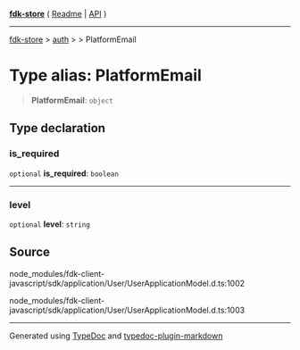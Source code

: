 [**fdk-store**](../../../README.md) ( [Readme](../../../README.md) \| [API](../../../API.md) )

---

[fdk-store](../../../API.md) > [auth](../../README.md) > [<internal>](../README.md) > PlatformEmail

# Type alias: PlatformEmail

> **PlatformEmail**: `object`

## Type declaration

### is_required

`optional` **is_required**: `boolean`

---

### level

`optional` **level**: `string`

## Source

node_modules/fdk-client-javascript/sdk/application/User/UserApplicationModel.d.ts:1002

node_modules/fdk-client-javascript/sdk/application/User/UserApplicationModel.d.ts:1003

---

Generated using [TypeDoc](https://typedoc.org/) and [typedoc-plugin-markdown](https://www.npmjs.com/package/typedoc-plugin-markdown)
